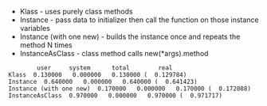 * Klass - uses purely class methods
* Instance - pass data to initializer then call the function on those instance variables
* Instance (with one new) - builds the instance once and repeats the method N times
* InstanceAsClass - class method calls new(*args).method

```	       
        user     system      total        real
Klass  0.130000   0.000000   0.130000 (  0.129784)
Instance  0.640000   0.000000   0.640000 (  0.641423)
Instance (with one new)  0.170000   0.000000   0.170000 (  0.172088)
InstanceAsClass  0.970000   0.000000   0.970000 (  0.971717)
```
